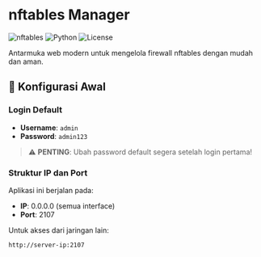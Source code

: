 # nftables Manager

![nftables](https://img.shields.io/badge/nftables-firewall-blue.svg)
![Python](https://img.shields.io/badge/Python-3.x-green.svg)
![License](https://img.shields.io/badge/License-MIT-yellow.svg)

Antarmuka web modern untuk mengelola firewall nftables dengan mudah dan aman.

## 🚀 Konfigurasi Awal

### Login Default

- **Username**: `admin`
- **Password**: `admin123`

> ⚠️ **PENTING**: Ubah password default segera setelah login pertama!

### Struktur IP dan Port

Aplikasi ini berjalan pada:

- **IP**: 0.0.0.0 (semua interface)
- **Port**: 2107

Untuk akses dari jaringan lain:

```bash
http://server-ip:2107


```
